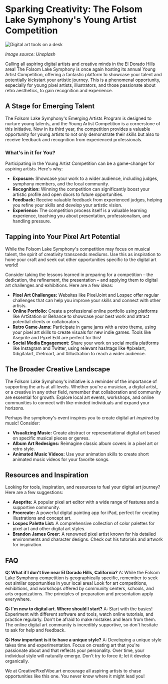 # Sparking Creativity: The Folsom Lake Symphony's Young Artist Competition

![Digital art tools on a desk](https://images.unsplash.com/photo-1588654517586-b53ed399f019?ixlib=rb-4.0.3&ixid=M3wxMjA3fDB8MHxwaG90by1wYWdlfHx8fGVufDB8fHx8fA%3D%3D&auto=format&fit=crop&w=2070&q=80)

*Image source: Unsplash*

Calling all aspiring digital artists and creative minds in the El Dorado Hills area! The Folsom Lake Symphony is once again hosting its annual Young Artist Competition, offering a fantastic platform to showcase your talent and potentially kickstart your artistic journey. This is a phenomenal opportunity, especially for young pixel artists, illustrators, and those passionate about retro aesthetics, to gain recognition and experience.

## A Stage for Emerging Talent

The Folsom Lake Symphony's Emerging Artists Program is designed to nurture young talents, and the Young Artist Competition is a cornerstone of this initiative. Now in its third year, the competition provides a valuable opportunity for young artists to not only demonstrate their skills but also to receive feedback and recognition from experienced professionals.

### What's in it for You?

Participating in the Young Artist Competition can be a game-changer for aspiring artists. Here's why:

*   **Exposure:** Showcase your work to a wider audience, including judges, symphony members, and the local community.
*   **Recognition:** Winning the competition can significantly boost your artistic profile and open doors to future opportunities.
*   **Feedback:** Receive valuable feedback from experienced judges, helping you refine your skills and develop your artistic vision.
*   **Experience:** The competition process itself is a valuable learning experience, teaching you about presentation, professionalism, and handling pressure.

## Tapping into Your Pixel Art Potential

While the Folsom Lake Symphony's competition may focus on musical talent, the spirit of creativity transcends mediums. Use this as inspiration to hone your craft and seek out other opportunities specific to the digital art world!

Consider taking the lessons learned in preparing for a competition – the dedication, the refinement, the presentation – and applying them to digital art challenges and exhibitions. Here are a few ideas:

*   **Pixel Art Challenges:** Websites like PixelJoint and Lospec offer regular challenges that can help you improve your skills and connect with other artists.
*   **Online Portfolio:** Create a professional online portfolio using platforms like ArtStation or Behance to showcase your best work and attract potential clients or collaborators.
*   **Retro Game Jams:** Participate in game jams with a retro theme, using your pixel art skills to create visuals for new indie games. Tools like Aseprite and Pyxel Edit are perfect for this!
*   **Social Media Engagement:** Share your work on social media platforms like Instagram and Twitter, using relevant hashtags like #pixelart, #digitalart, #retroart, and #illustration to reach a wider audience.

## The Broader Creative Landscape

The Folsom Lake Symphony's initiative is a reminder of the importance of supporting the arts at all levels. Whether you're a musician, a digital artist, or a creative in any other field, remember that collaboration and community are essential for growth. Explore local art events, workshops, and online communities to connect with like-minded individuals and expand your horizons.

Perhaps the symphony's event inspires you to create digital art *inspired* by music! Consider:

*   **Visualizing Music:** Create abstract or representational digital art based on specific musical pieces or genres.
*   **Album Art Redesigns:** Reimagine classic album covers in a pixel art or retro style.
*   **Animated Music Videos:** Use your animation skills to create short animated music videos for your favorite songs.

## Resources and Inspiration

Looking for tools, inspiration, and resources to fuel your digital art journey? Here are a few suggestions:

*   **Aseprite:** A popular pixel art editor with a wide range of features and a supportive community.
*   **Procreate:** A powerful digital painting app for iPad, perfect for creating illustrations and concept art.
*   **Lospec Palette List:** A comprehensive collection of color palettes for pixel art and other digital art styles.
*   **Brandon James Greer:** A renowned pixel artist known for his detailed environments and character designs. Check out his tutorials and artwork for inspiration.

## FAQ

**Q: What if I don't live near El Dorado Hills, California?**
A: While the Folsom Lake Symphony competition is geographically specific, remember to seek out similar opportunities in your local area! Look for art competitions, exhibitions, and workshops offered by community centers, schools, and arts organizations. The principles of preparation and presentation apply everywhere.

**Q: I'm new to digital art. Where should I start?**
A: Start with the basics! Experiment with different software and tools, watch online tutorials, and practice regularly. Don't be afraid to make mistakes and learn from them. The online digital art community is incredibly supportive, so don't hesitate to ask for help and feedback.

**Q: How important is it to have a unique style?**
A: Developing a unique style takes time and experimentation. Focus on creating art that you're passionate about and that reflects your personality. Over time, your individual style will naturally emerge. Don't try to force it; let it develop organically.

We at CreativePixelVibe.art encourage all aspiring artists to chase opportunities like this one. You never know where it might lead you!